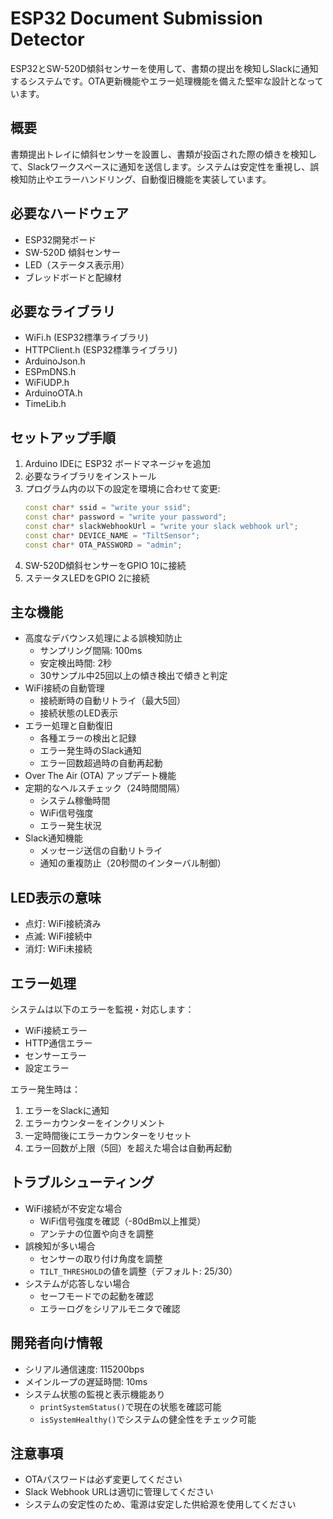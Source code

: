 # ESP32 Document Submission Detector

ESP32とSW-520D傾斜センサーを使用して、書類の提出を検知しSlackに通知するシステムです。OTA更新機能やエラー処理機能を備えた堅牢な設計となっています。

## 概要
書類提出トレイに傾斜センサーを設置し、書類が投函された際の傾きを検知して、Slackワークスペースに通知を送信します。システムは安定性を重視し、誤検知防止やエラーハンドリング、自動復旧機能を実装しています。

## 必要なハードウェア
- ESP32開発ボード
- SW-520D 傾斜センサー
- LED（ステータス表示用）
- ブレッドボードと配線材

## 必要なライブラリ
- WiFi.h (ESP32標準ライブラリ)
- HTTPClient.h (ESP32標準ライブラリ)
- ArduinoJson.h
- ESPmDNS.h
- WiFiUDP.h
- ArduinoOTA.h
- TimeLib.h

## セットアップ手順
1. Arduino IDEに ESP32 ボードマネージャを追加
2. 必要なライブラリをインストール
3. プログラム内の以下の設定を環境に合わせて変更:
   ```cpp
   const char* ssid = "write your ssid";
   const char* password = "write your password";
   const char* slackWebhookUrl = "write your slack webhook url";
   const char* DEVICE_NAME = "TiltSensor";
   const char* OTA_PASSWORD = "admin";
   ```
4. SW-520D傾斜センサーをGPIO 10に接続
5. ステータスLEDをGPIO 2に接続

## 主な機能
- 高度なデバウンス処理による誤検知防止
  - サンプリング間隔: 100ms
  - 安定検出時間: 2秒
  - 30サンプル中25回以上の傾き検出で傾きと判定
- WiFi接続の自動管理
  - 接続断時の自動リトライ（最大5回）
  - 接続状態のLED表示
- エラー処理と自動復旧
  - 各種エラーの検出と記録
  - エラー発生時のSlack通知
  - エラー回数超過時の自動再起動
- Over The Air (OTA) アップデート機能
- 定期的なヘルスチェック（24時間間隔）
  - システム稼働時間
  - WiFi信号強度
  - エラー発生状況
- Slack通知機能
  - メッセージ送信の自動リトライ
  - 通知の重複防止（20秒間のインターバル制御）

## LED表示の意味
- 点灯: WiFi接続済み
- 点滅: WiFi接続中
- 消灯: WiFi未接続

## エラー処理
システムは以下のエラーを監視・対応します：
- WiFi接続エラー
- HTTP通信エラー
- センサーエラー
- 設定エラー

エラー発生時は：
1. エラーをSlackに通知
2. エラーカウンターをインクリメント
3. 一定時間後にエラーカウンターをリセット
4. エラー回数が上限（5回）を超えた場合は自動再起動

## トラブルシューティング
- WiFi接続が不安定な場合
  - WiFi信号強度を確認（-80dBm以上推奨）
  - アンテナの位置や向きを調整
- 誤検知が多い場合
  - センサーの取り付け角度を調整
  - `TILT_THRESHOLD`の値を調整（デフォルト: 25/30）
- システムが応答しない場合
  - セーフモードでの起動を確認
  - エラーログをシリアルモニタで確認

## 開発者向け情報
- シリアル通信速度: 115200bps
- メインループの遅延時間: 10ms
- システム状態の監視と表示機能あり
  - `printSystemStatus()`で現在の状態を確認可能
  - `isSystemHealthy()`でシステムの健全性をチェック可能

## 注意事項
- OTAパスワードは必ず変更してください
- Slack Webhook URLは適切に管理してください
- システムの安定性のため、電源は安定した供給源を使用してください
